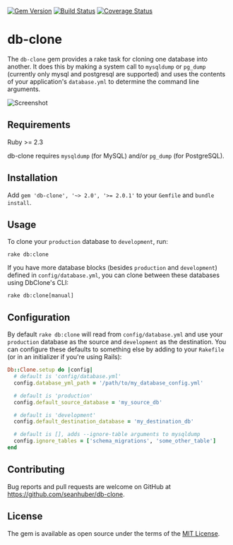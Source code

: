[![Gem Version](https://badge.fury.io/rb/db-clone.svg)](https://badge.fury.io/rb/db-clone)
[![Build Status](https://travis-ci.org/seanhuber/db-clone.svg?branch=master)](https://travis-ci.org/seanhuber/db-clone)
[![Coverage Status](https://coveralls.io/repos/github/seanhuber/db-clone/badge.svg?branch=master)](https://coveralls.io/github/seanhuber/db-clone?branch=master)

# db-clone

The `db-clone` gem provides a rake task for cloning one database into another.  It does this by making a system call to `mysqldump` or `pg_dump` (currently only mysql and postgresql are supported) and uses the contents of your application's `database.yml` to determine the command line arguments.

![Screenshot](https://cdn.rawgit.com/seanhuber/db-clone/master/screenshot.png)

## Requirements

Ruby >= 2.3

db-clone requires `mysqldump` (for MySQL) and/or `pg_dump` (for PostgreSQL).

## Installation

Add `gem 'db-clone', '~> 2.0', '>= 2.0.1'` to your `Gemfile` and `bundle install`.

## Usage

To clone your `production` database to `development`, run:

```
rake db:clone
```

If you have more database blocks (besides `production` and `development`) defined in `config/database.yml`, you can clone between these databases using DbClone's CLI:

```
rake db:clone[manual]
```

## Configuration

By default `rake db:clone` will read from `config/database.yml` and use your `production` database as the source and `development` as the destination.  You can configure these defaults to something else by adding to your `Rakefile` (or in an initializer if you're using Rails):

```ruby
Db::Clone.setup do |config|
  # default is 'config/database.yml'
  config.database_yml_path = '/path/to/my_database_config.yml'

  # default is 'production'
  config.default_source_database = 'my_source_db'

  # default is 'development'
  config.default_destination_database = 'my_destination_db'

  # default is [], adds --ignore-table arguments to mysqldump
  config.ignore_tables = ['schema_migrations', 'some_other_table']
end
```

## Contributing

Bug reports and pull requests are welcome on GitHub at https://github.com/seanhuber/db-clone.

## License

The gem is available as open source under the terms of the [MIT License](http://opensource.org/licenses/MIT).
